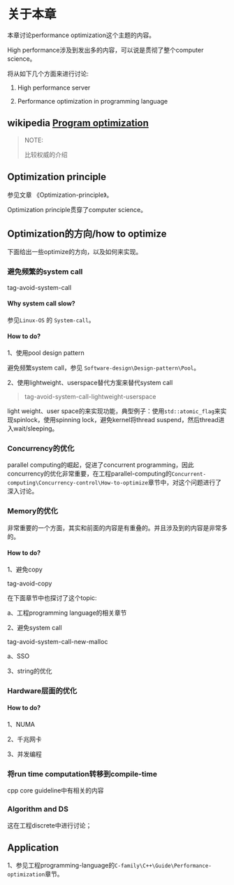 # 关于本章

本章讨论performance optimization这个主题的内容。

High performance涉及到发出多的内容，可以说是贯彻了整个computer science。

将从如下几个方面来进行讨论:

1) High performance server

2) Performance optimization in programming language

## wikipedia [Program optimization](https://en.wikipedia.org/wiki/Program_optimization)

> NOTE: 
>
> 比较权威的介绍

## Optimization principle

参见文章 《Optimization-principle》。

Optimization principle贯穿了computer science。

## Optimization的方向/how to optimize

下面给出一些optimize的方向，以及如何来实现。

### 避免频繁的system call

tag-avoid-system-call

####  Why system call slow?

参见`Linux-OS` 的 `System-call`。

#### How to do?

1、使用pool design pattern

避免频繁system call，参见 `Software-design\Design-pattern\Pool`。

2、使用lightweight、userspace替代方案来替代system call

> tag-avoid-system-call-lightweight-userspace

light weight、user space的来实现功能，典型例子：使用`std::atomic_flag`来实现spinlock，使用spinning lock，避免kernel将thread suspend，然后thread进入wait/sleeping。

### Concurrency的优化

parallel computing的崛起，促进了concurrent programming，因此concurrency的优化非常重要，在工程parallel-computing的`Concurrent-computing\Concurrency-control\How-to-optimize`章节中，对这个问题进行了深入讨论。



### Memory的优化

非常重要的一个方面，其实和前面的内容是有重叠的。并且涉及到的内容是非常多的。

#### How to do?

1、避免copy

tag-avoid-copy

在下面章节中也探讨了这个topic:

a、工程programming language的相关章节

2、避免system call

tag-avoid-system-call-new-malloc

a、SSO

3、string的优化



### Hardware层面的优化

#### How to do?

1、NUMA

2、千兆网卡

3、并发编程



### 将run time computation转移到compile-time

cpp core guideline中有相关的内容



### Algorithm and DS

这在工程discrete中进行讨论；



## Application

1、参见工程programming-language的`C-family\C++\Guide\Performance-optimization`章节。